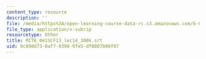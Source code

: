 ```yaml
---
content_type: resource
description: ''
file: /media/https%3A/open-learning-course-data-rc.s3.amazonaws.com/6-041sc-probabilistic-systems-analysis-and-applied-probability-fall-2013/9c898d730af793989fe5df0807b06f07_MIT6_041SCF13_lec14_300k.srt
file_type: application/x-subrip
resourcetype: Other
title: MIT6_041SCF13_lec14_300k.srt
uid: 9c898d73-0af7-9398-9fe5-df0807b06f07
---
```


